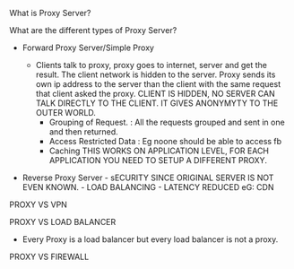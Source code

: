 What is Proxy Server?

What are the different types of Proxy Server?

- Forward Proxy Server/Simple Proxy
	- Clients talk to proxy, proxy goes to internet, server and get the result. The client network is hidden to the server. Proxy sends its own ip address to the server than the client with the same request that client asked the proxy. CLIENT IS HIDDEN, NO SERVER CAN TALK DIRECTLY TO THE CLIENT. IT GIVES ANONYMYTY TO THE OUTER WORLD.
		- Grouping of Request. : All the requests grouped and sent in one and then returned.
		- Access Restricted Data : Eg noone should be able to access fb
		- Caching
THIS WORKS ON APPLICATION LEVEL, FOR EACH APPLICATION YOU NEED TO SETUP A DIFFERENT PROXY.

- Reverse Proxy Server
		- sECURITY SINCE ORIGINAL SERVER IS NOT EVEN KNOWN.
		- LOAD BALANCING
		- LATENCY REDUCED
eG: CDN


PROXY VS VPN

PROXY VS LOAD BALANCER
- Every Proxy is a load balancer but every load balancer is not a proxy. 

PROXY VS FIREWALL